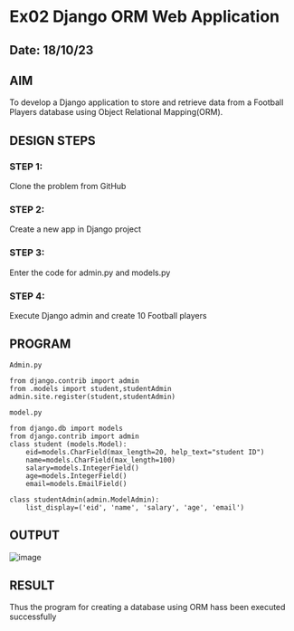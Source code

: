 # Ex02 Django ORM Web Application
## Date: 18/10/23

## AIM
To develop a Django application to store and retrieve data from a Football Players database using Object Relational Mapping(ORM).

## DESIGN STEPS

### STEP 1:
Clone the problem from GitHub

### STEP 2:
Create a new app in Django project

### STEP 3:
Enter the code for admin.py and models.py

### STEP 4:
Execute Django admin and create 10 Football players

## PROGRAM
```
Admin.py

from django.contrib import admin
from .models import student,studentAdmin
admin.site.register(student,studentAdmin)

model.py

from django.db import models
from django.contrib import admin
class student (models.Model):
    eid=models.CharField(max_length=20, help_text="student ID")
    name=models.CharField(max_length=100)
    salary=models.IntegerField()
    age=models.IntegerField()
    email=models.EmailField()

class studentAdmin(admin.ModelAdmin):
    list_display=('eid', 'name', 'salary', 'age', 'email')
```


## OUTPUT
![image](https://github.com/praveenv23013808/ORM/assets/145824728/941cbf64-ac57-47d2-aed2-d7a616c38495)



## RESULT
Thus the program for creating a database using ORM hass been executed successfully
